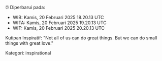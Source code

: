 ⏰ Diperbarui pada:
- WIB: Kamis, 20 Februari 2025 18.20.13 UTC
- WITA: Kamis, 20 Februari 2025 19.20.13 UTC
- WIT: Kamis, 20 Februari 2025 20.20.13 UTC

Kutipan Inspiratif:
"Not all of us can do great things. But we can do small things with great love."


Kategori: inspirational

